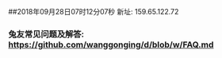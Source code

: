 ##2018年09月28日07时12分07秒 新址: 159.65.122.72
### 兔友常见问题及解答: https://github.com/wanggonging/d/blob/w/FAQ.md
